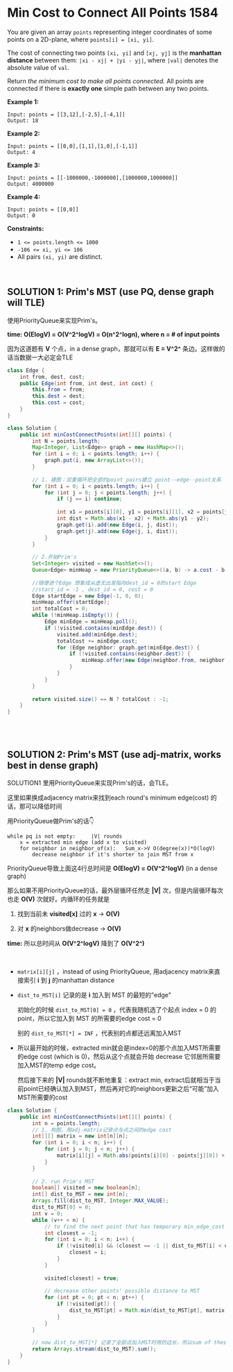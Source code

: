 # Min Cost to Connect All Points 1584

You are given an array `points` representing integer coordinates of some points on a 2D-plane, where `points[i] = [xi, yi]`.

The cost of connecting two points `[xi, yi]` and `[xj, yj]` is the **manhattan distance** between them: `|xi - xj| + |yi - yj|`, where `|val|` denotes the absolute value of `val`.

Return *the minimum cost to make all points connected.* All points are connected if there is **exactly one** simple path between any two points.

**Example 1:**

```
Input: points = [[3,12],[-2,5],[-4,1]]
Output: 18
```

**Example 2:**

```
Input: points = [[0,0],[1,1],[1,0],[-1,1]]
Output: 4
```

**Example 3:**

```
Input: points = [[-1000000,-1000000],[1000000,1000000]]
Output: 4000000
```

**Example 4:**

```
Input: points = [[0,0]]
Output: 0
```

 

**Constraints:**

- `1 <= points.length <= 1000`
- `-106 <= xi, yi <= 106`
- All pairs `(xi, yi)` are distinct.

<br/>

## SOLUTION 1: Prim's MST (use PQ, dense graph will TLE)

使用PriorityQueue来实现Prim's。

**time: O(ElogV) = O(V^2^logV) = O(n^2^logn), where n = # of input points**

因为这道题有 **V** 个点，in a dense graph，那就可以有 **E = V^2^** 条边。这样做的话当数据一大必定会TLE

```java
class Edge {
    int from, dest, cost;
    public Edge(int from, int dest, int cost) {
        this.from = from;
        this.dest = dest;
        this.cost = cost;
    }
}

class Solution {
    public int minCostConnectPoints(int[][] points) {
        int N = points.length;
        Map<Integer, List<Edge>> graph = new HashMap<>();
        for (int i = 0; i < points.length; i++) {
            graph.put(i, new ArrayList<>());
        }
        
        // 1. 建图：双重循环把全部的point pairs建立 point--edge--point关系
        for (int i = 0; i < points.length; i++) {
            for (int j = 0; j < points.length; j++) {
                if (j == i) continue;
                
                int x1 = points[i][0], y1 = points[i][1], x2 = points[j][0], y2 = points[j][1];
                int dist = Math.abs(x1 - x2) + Math.abs(y1 - y2);
                graph.get(i).add(new Edge(i, j, dist));
                graph.get(j).add(new Edge(j, i, dist));
            }
        }
        
        // 2.开始Prim's
        Set<Integer> visited = new HashSet<>();
        Queue<Edge> minHeap = new PriorityQueue<>((a, b) -> a.cost - b.cost);
        
        //随便进个Edge 想象成从虚无出发指向dest_id = 0的start Edge 
        //start_id = -1 , dest_id = 0, cost = 0
        Edge startEdge = new Edge(-1, 0, 0); 
        minHeap.offer(startEdge); 
        int totalCost = 0;
        while (!minHeap.isEmpty()) {
            Edge minEdge = minHeap.poll();
            if (!visited.contains(minEdge.dest)) {
                visited.add(minEdge.dest);
                totalCost += minEdge.cost;
                for (Edge neighbor: graph.get(minEdge.dest)) {
                    if (!visited.contains(neighbor.dest)) {
                        minHeap.offer(new Edge(neighbor.from, neighbor.dest, neighbor.cost));
                    }
                }
            }
        }
        
        return visited.size() == N ? totalCost : -1;
    }
}
```

<br/>

<br/>

## SOLUTION 2: Prim's MST (use adj-matrix, works best in dense graph)

SOLUTION1 里用PriorityQueue来实现Prim's的话，会TLE。

这里如果换成adjacency matrix来找到each round's minimum edge(cost) 的话，那可以降低时间

用PriorityQueue做Prim's的话👇

```
while pq is not empty:     |V| rounds
	x = extracted min edge (add x to visited)
	for neighbor in neighbor_of(x):   Sum_x->V O(degree(x))*O(logV)
		decrease neighbor if it's shorter to join MST from x
```

PriorityQueue导致上面这4行总时间是 **O(ElogV) = O(V^2^logV)** (in a dense graph)

那么如果不用PriorityQueue的话，最外层循环任然走 **|V|** 次，但是内层循环每次也走 **O(V)** 次就好。内循环的任务就是

1. 找到当前未 **visited[x]** 过的 **x**  -> **O(V)**

2. 对 **x** 的neighbors做decrease -> **O(V)**

**time:** 所以总时间从 **O(V^2^logV)** 降到了 **O(V^2^)**

<br/>

* `matrix[i][j]` ，instead of using PriorityQueue, 用adjacency matrix来直接索引 **i**  到 **j** 的manhattan distance

* `dist_to_MST[i]` 记录的是 **i** 加入到 MST 的最短的”edge"

    初始化的时候 `dist_to_MST[0] = 0` ，代表我随机选了个起点 index = 0 的point，所以它加入到 MST 的所需要的edge cost = 0

    别的 `dist_to_MST[*] = INF` ，代表别的点都还远离加入MST

* 所以最开始的时候，extracted min就会是index=0的那个点加入MST所需要的edge cost (which is 0)，然后从这个点就会开始 decrease 它邻居所需要加入MST的temp edge cost。

    然后接下来的 **|V|** rounds就不断地重复：extract min, extract后就相当于当前point已经确认加入到MST，然后再对它的neighbors更新之后“可能”加入MST所需要的cost



```java
class Solution {
    public int minCostConnectPoints(int[][] points) {
        int n = points.length;
        // 1. 构图，用adj-matrix记录点与点之间的edge cost
        int[][] matrix = new int[n][n];
        for (int i = 0; i < n; i++) {
            for (int j = 0; j < n; j++) {
                matrix[i][j] = Math.abs(points[i][0] - points[j][0]) + Math.abs(points[i][1] - points[j][1]);
            }
        }
        
        // 2. run Prim's MST
        boolean[] visited = new boolean[n];
        int[] dist_to_MST = new int[n];
        Arrays.fill(dist_to_MST, Integer.MAX_VALUE);
        dist_to_MST[0] = 0;
        int v = 0;
        while (v++ < n) {
            // to find the next point that has temporary min_edge_cost to join MST
            int closest = -1; 
            for (int i = 0; i < n; i++) {
                if (!visited[i] && (closest == -1 || dist_to_MST[i] < dist_to_MST[closest])) {
                    closest = i;
                }
            }
            
            visited[closest] = true;
            
            // decrease other points' possible distance to MST
            for (int pt = 0; pt < n; pt++) {
                if (!visited[pt]) {
                    dist_to_MST[pt] = Math.min(dist_to_MST[pt], matrix[closest][pt]);
                }
            }
        }
        
       	// now dist_to_MST[*] 记录了全部点加入MST时用的边长，所以sum of these就是MST路径
        return Arrays.stream(dist_to_MST).sum();
    }
}
```









